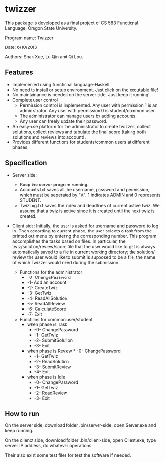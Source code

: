 twizzer
=======

This package is developed as a final project of CS 583 Functional Language, Oregon State University.

Program name: Twizzer

Date: 6/10/2013

Authors: Shan Xue, Lu Qin and Qi Lou.

Features
-------------------------------------------------------------------------------------------
* Implemented using functional language-Haskell.
* No need to install or setup environment. Just click on the excutable file!
* No maintainance is needed on the server side. Just keep it running!
* Complete user control
   * Permission control is implemented.
     Any user with permission 1 is an administrator. Any user with permission 0 is student/common user.
   * The administrator can manage users by adding accounts. 
   * Any user can freely update their password.
* An easy-use platform for the administrator to create twizzes, collect solutions, collect reviews and
  tabulate the final score (taking both solutions and reviews into account). 
* Provides different functions for students/common users at different phases.

Specification
-------------------------------------------------------------------------------------------
* Server side: 
  * Keep the server program running.
  * Accounts.txt saves all the username, password and permission, which must be seperated by "\t". 
    1 indicates ADMIN and 0 represents STUDENT.
  * TwizLog.txt saves the index and deadlines of current active twiz. We assume that a twiz is active since 
  it is created until the next twiz is created. 

* Client side: 
    Initially, the user is asked for username and password to log in. Then according to current phase,
    the user selects a task from the printed out menu by entering the corresponding number. This
    program accomplishes the tasks based on files. In particular, the twiz/solution/review/score file that the user
    would like to get is always automatically saved to a file in current working directory; the solution/
    review the user would like to submit is supposed to be a file, the name of which Twizzer would
    need during the submission. 
    * Functions for the administrator
        * -0- ChangePassword
        * -1- Add an account
        * -2- CreateTwiz
        * -3- GetTwiz
        * -4- ReadAllSolution
        * -5- ReadAllReview
        * -6- CalculateScore
        * -7- Exit
    * Functions for common user/student
      * when phase is Task
          * -0- ChangePassword
          * -1- GetTwiz
          * -2- SubmitSolution
          * -3- Exit
      * when phase is Review
    	    * -0- ChangePassword
          * -1- GetTwiz
          * -2- ReadSolution
          * -3- SubmitReview
          * -4- Exit
      * when phase is Idle
    	   * -0- ChangePassword
         * -1- GetTwiz
         * -2- ReadReview
         * -3- Exit	

How to run
-------------------------------------------------------------------------------------------
On the server side, download folder .bin/server-side, open Server.exe and keep running.

On the clienct side, download folder .bin/client-side, open Client.exe, type server IP address, do whatever operations.

Their also exist some test files for test the software if needed.



